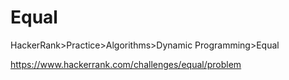
# Equal

HackerRank>Practice>Algorithms>Dynamic Programming>Equal

https://www.hackerrank.com/challenges/equal/problem
